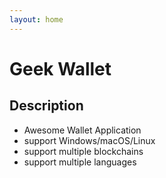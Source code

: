 ```yaml
---
layout: home
---
```


# Geek Wallet

## Description

- Awesome Wallet Application
- support Windows/macOS/Linux
- support multiple blockchains
- support multiple languages
